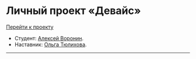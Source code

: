 # Личный проект «Девайс»

[Перейти к проекту](https://voroninadm.github.io/1790721-device-32/)

* Студент: [Алексей Воронин](https://up.htmlacademy.ru/htmlcss/32/user/1790721).
* Наставник: [Ольга Тюлихова](https://htmlacademy.ru/profile/id523263).

---
